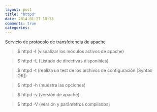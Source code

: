 ```yaml
---
layout: post
title: "httpd"
date: 2014-01-27 18:33
comments: true
categories: 
---
```

Servicio de protocolo de transferencia de apache

>$ httpd -l  (visualizar los módulos activos de apache)

>$ httpd -L  (Listado de directivas disponibles)

>$ httpd -t  (realiza un test de los archivos de configuración [Syntax OK])

>$ httpd -h  (muestra las opciones)

>$ httpd -v (versión de apache) 

>$ httpd -V (versión y parámetros compilados)

